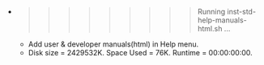 * >>>>>>>>> Running inst-std-help-manuals-html.sh ...
  * Add user & developer manuals(html) in Help menu.
  * Disk size = 2429532K. Space Used = 76K. Runtime = 00:00:00:00.
